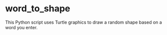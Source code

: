 # word_to_shape
This Python script uses Turtle graphics to draw a random shape based on a word you enter.
